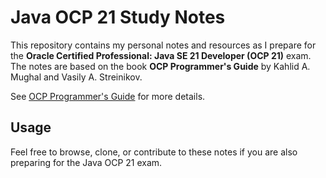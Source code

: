 # Java OCP 21 Study Notes

This repository contains my personal notes and resources as I prepare for the **Oracle Certified Professional: Java SE 21 Developer (OCP 21)** exam.
The notes are based on the book **OCP Programmer's Guide** by Kahlid A. Mughal and Vasily A. Streinikov.

See [OCP Programmer's Guide](https://www.mughal.no/jse21ocp/) for more details.

## Usage

Feel free to browse, clone, or contribute to these notes if you are also preparing for the Java OCP 21 exam.
